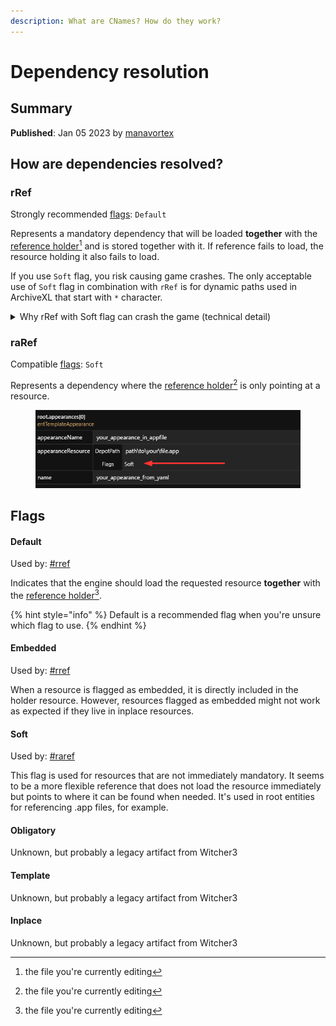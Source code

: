```yaml
---
description: What are CNames? How do they work?
---
```


# Dependency resolution

## Summary

**Published**: Jan 05 2023 by [manavortex](https://app.gitbook.com/u/NfZBoxGegfUqB33J9HXuCs6PVaC3 "mention")

## How are dependencies resolved?

### rRef

Strongly recommended [flags](dependency-resolution.md#flags): `Default`

Represents a mandatory dependency that will be loaded **together** with the [reference holder](#user-content-fn-1)[^1] and is stored together with it. If reference fails to load, the resource holding it also fails to load.

If you use `Soft` flag, you risk causing game crashes. The only acceptable use of `Soft` flag in combination with `rRef` is for dynamic paths used in ArchiveXL that start with `*` character.

<details>

<summary>Why rRef with Soft flag can crash the game (technical detail)</summary>

{% code overflow="wrap" %}
```
to understand the problem, you need to know that although resources can be requested by any thread, only the main thread can use the wait function, which blocks the current thread until the resource is ready

all other threads must use async callbacks to wait for resources and are not allowed to block 

the resource fetch function uses the wait function to make sure the resource is loaded before returning the data

this means that if the game tries to fetch a resource that is not ready in any thread other than the main thread, it's a crash 

usually when resource is requested, the engine runs a specific for the current scenario chain of async callbacks to pre-load all necessary dependencies (other resources) 

when the loading chain is completed, the requester can fetch the resource with its dependencies without blocking on any thread (the blocking wait function will be skipped, since all necessary resources are already loaded) 

if you add an invalid dependency or something that the engine doesn't expect, it will be loaded without async waiting and hence there's a chance it will be accessed before it's ready (which leads to a blocking wait call and a crash) 

but accidentally it might just load in time, which is why this crash is so random and cane be hard to troubleshoot
```
{% endcode %}

[psiberx on Discord](https://discord.com/channels/717692382849663036/955663052903178270/1141371886429814865)

</details>

### raRef

Compatible [flags](dependency-resolution.md#flags): `Soft`

Represents a dependency where the [reference holder](#user-content-fn-2)[^2] is only pointing at a resource.



<figure><img src="../../.gitbook/assets/image (306).png" alt=""><figcaption></figcaption></figure>

## Flags

#### Default

Used by: [#rref](dependency-resolution.md#rref "mention")

Indicates that the engine should load the requested resource **together** with the [reference holder](#user-content-fn-3)[^3].

{% hint style="info" %}
Default is a recommended flag when you're unsure which flag to use.
{% endhint %}

#### Embedded

Used by: [#rref](dependency-resolution.md#rref "mention")

When a resource is flagged as embedded, it is directly included in the holder resource. However, resources flagged as embedded might not work as expected if they live in inplace resources.

#### Soft

Used by: [#raref](dependency-resolution.md#raref "mention")

This flag is used for resources that are not immediately mandatory. It seems to be a more flexible reference that does not load the resource immediately but points to where it can be found when needed. It's used in root entities for referencing .app files, for example.

#### Obligatory

Unknown, but probably a legacy artifact from Witcher3

#### Template

Unknown, but probably a legacy artifact from Witcher3

#### Inplace

Unknown, but probably a legacy artifact from Witcher3



[^1]: the file you're currently editing

[^2]: the file you're currently editing

[^3]: the file you're currently editing
